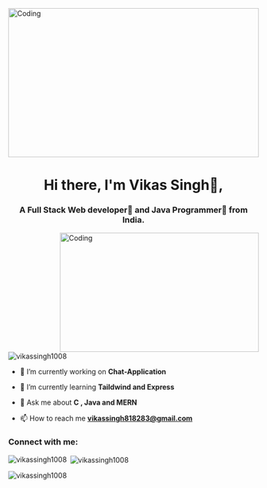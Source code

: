 
<img  alt="Coding" height="300px" width="100%" src="https://c0.wallpaperflare.com/preview/1004/350/396/abstract-php-c-analytics.jpg">
<h1 align="center">Hi there, I'm Vikas Singh👦,</h1>
<h3 align="center">A Full Stack Web developer🎯 and Java Programmer🎨 from India.</h3>
<img align="right" alt="Coding" width="400" height="240" src="https://cdn.dribbble.com/users/1162077/screenshots/3848914/programmer.gif">
<p align="left"> <img src="https://komarev.com/ghpvc/?username=vikassingh1008&label=Profile%20views&color=0e75b6&style=flat" alt="vikassingh1008" /> </p>

- 🔭 I’m currently working on **Chat-Application**

- 🌱 I’m currently learning **Taildwind and Express**

- 💬 Ask me about **C , Java and MERN**

- 📫 How to reach me **vikassingh818283@gmail.com**

<h3 align="left">Connect with me:</h3>
<p align="left">
</p>

<p><img align="left" src="https://github-readme-stats.vercel.app/api/top-langs?username=vikassingh1008&show_icons=true&locale=en&layout=compact" alt="vikassingh1008" /></p>

<p>&nbsp;<img align="center" src="https://github-readme-stats.vercel.app/api?username=vikassingh1008&show_icons=true&locale=en" alt="vikassingh1008" /></p>

<p><img align="center" src="https://github-readme-streak-stats.herokuapp.com/?user=vikassingh1008&" alt="vikassingh1008" /></p>
